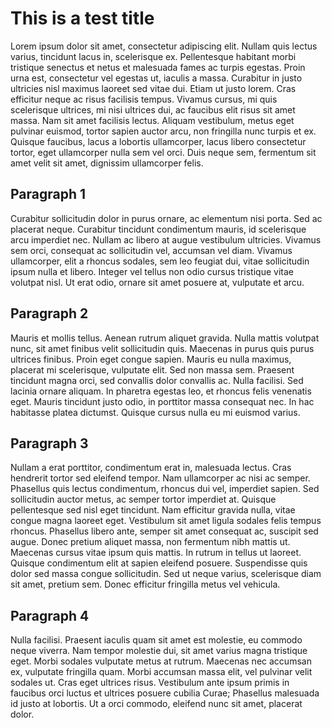 # This is a test title 
Lorem ipsum dolor sit amet, consectetur adipiscing elit. Nullam quis lectus varius, tincidunt lacus in, scelerisque ex. Pellentesque habitant morbi tristique senectus et netus et malesuada fames ac turpis egestas. Proin urna est, consectetur vel egestas ut, iaculis a massa. Curabitur in justo ultricies nisl maximus laoreet sed vitae dui. Etiam ut justo lorem. Cras efficitur neque ac risus facilisis tempus. Vivamus cursus, mi quis scelerisque ultrices, mi nisi ultrices dui, ac faucibus elit risus sit amet massa. Nam sit amet facilisis lectus. Aliquam vestibulum, metus eget pulvinar euismod, tortor sapien auctor arcu, non fringilla nunc turpis et ex. Quisque faucibus, lacus a lobortis ullamcorper, lacus libero consectetur tortor, eget ullamcorper nulla sem vel orci. Duis neque sem, fermentum sit amet velit sit amet, dignissim ullamcorper felis.

## Paragraph 1
Curabitur sollicitudin dolor in purus ornare, ac elementum nisi porta. Sed ac placerat neque. Curabitur tincidunt condimentum mauris, id scelerisque arcu imperdiet nec. Nullam ac libero at augue vestibulum ultricies. Vivamus sem orci, consequat ac sollicitudin vel, accumsan vel diam. Vivamus ullamcorper, elit a rhoncus sodales, sem leo feugiat dui, vitae sollicitudin ipsum nulla et libero. Integer vel tellus non odio cursus tristique vitae volutpat nisl. Ut erat odio, ornare sit amet posuere at, vulputate et arcu.

## Paragraph 2
Mauris et mollis tellus. Aenean rutrum aliquet gravida. Nulla mattis volutpat nunc, sit amet finibus velit sollicitudin quis. Maecenas in purus quis purus ultrices finibus. Proin eget congue sapien. Mauris eu nulla maximus, placerat mi scelerisque, vulputate elit. Sed non massa sem. Praesent tincidunt magna orci, sed convallis dolor convallis ac. Nulla facilisi. Sed lacinia ornare aliquam. In pharetra egestas leo, et rhoncus felis venenatis eget. Mauris tincidunt justo odio, in porttitor massa consequat nec. In hac habitasse platea dictumst. Quisque cursus nulla eu mi euismod varius.

## Paragraph 3
Nullam a erat porttitor, condimentum erat in, malesuada lectus. Cras hendrerit tortor sed eleifend tempor. Nam ullamcorper ac nisi ac semper. Phasellus quis lectus condimentum, rhoncus dui vel, imperdiet sapien. Sed sollicitudin auctor metus, ac semper tortor imperdiet at. Quisque pellentesque sed nisl eget tincidunt. Nam efficitur gravida nulla, vitae congue magna laoreet eget. Vestibulum sit amet ligula sodales felis tempus rhoncus. Phasellus libero ante, semper sit amet consequat ac, suscipit sed augue. Donec pretium aliquet massa, non fermentum nibh mattis ut. Maecenas cursus vitae ipsum quis mattis. In rutrum in tellus ut laoreet. Quisque condimentum elit at sapien eleifend posuere. Suspendisse quis dolor sed massa congue sollicitudin. Sed ut neque varius, scelerisque diam sit amet, pretium sem. Donec efficitur fringilla metus vel vehicula.

## Paragraph 4
Nulla facilisi. Praesent iaculis quam sit amet est molestie, eu commodo neque viverra. Nam tempor molestie dui, sit amet varius magna tristique eget. Morbi sodales vulputate metus at rutrum. Maecenas nec accumsan ex, vulputate fringilla quam. Morbi accumsan massa elit, vel pulvinar velit sodales ut. Cras eget ultrices risus. Vestibulum ante ipsum primis in faucibus orci luctus et ultrices posuere cubilia Curae; Phasellus malesuada id justo at lobortis. Ut a orci commodo, eleifend nunc sit amet, placerat dolor.

